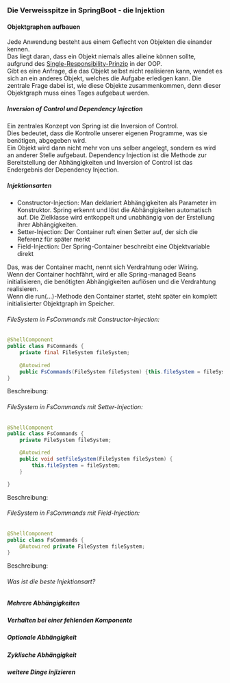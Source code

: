 ### Die Verweisspitze in SpringBoot - die Injektion

#### Objektgraphen aufbauen
Jede Anwendung besteht aus einem Geflecht von Objekten die einander kennen.   
Das liegt daran, dass ein Objekt niemals alles alleine können sollte, aufgrund des [Single-Responsibility-Prinzip](https://en.wikipedia.org/wiki/Single-responsibility_principle) in der OOP.  
Gibt es eine Anfrage, die das Objekt selbst nicht realisieren kann, wendet es sich an ein anderes Objekt, welches die Aufgabe erledigen kann.
Die zentrale Frage dabei ist, wie diese Objekte zusammenkommen, denn dieser Objektgraph muss eines Tages aufgebaut werden.  

##### Inversion of Control und Dependency Injection
Ein zentrales Konzept von Spring ist die Inversion of Control.  
Dies bedeutet, dass die Kontrolle unserer eigenen Programme, was sie benötigen, abgegeben wird.  
Ein Objekt wird dann nicht mehr von uns selber angelegt, sondern es wird an anderer Stelle aufgebaut.
Dependency Injection ist die Methode zur Bereitstellung der Abhängigkeiten und Inversion of Control ist das Endergebnis der Dependency Injection.

##### Injektionsarten
- Constructor-Injection: Man deklariert Abhängigkeiten als Parameter im Konstruktor. Spring erkennt und löst die Abhängigkeiten automatisch auf. Die Zielklasse wird entkoppelt und unabhängig von der Erstellung ihrer Abhängigkeiten.
- Setter-Injection: Der Container ruft einen Setter auf, der sich die Referenz für später merkt
- Field-Injection: Der Spring-Container beschreibt eine Objektvariable direkt

Das, was der Container macht, nennt sich Verdrahtung oder Wiring.  
Wenn der Container hochfährt, wird er alle Spring-managed Beans initialisieren, die benötigten Abhängigkeiten auflösen und die Verdrahtung realisieren.  
Wenn die run(...)-Methode den Container startet, steht später ein komplett initialisierter Objektgraph im Speicher.

###### FileSystem in FsCommands mit Constructor-Injection:
```java
@ShellComponent
public class FsCommands {
    private final FileSystem fileSystem;
    
    @Autowired
    public FsCommands(FileSystem fileSystem) {this.fileSystem = fileSystem;}
}
```
Beschreibung: 

###### FileSystem in FsCommands mit Setter-Injection:
```java 
@ShellComponent
public class FsCommands {
    private FileSystem fileSystem;

    @Autowired
    public void setFileSystem(FileSystem fileSystem) {
        this.fileSystem = fileSystem;
    }

}
```
Beschreibung:

###### FileSystem in FsCommands mit Field-Injection:
```java
@ShellComponent
public class FsCommands {
    @Autowired private FileSystem fileSystem;
}
```
Beschreibung:

###### Was ist die beste Injektionsart? 

##### Mehrere Abhängigkeiten

##### Verhalten bei einer fehlenden Komponente

##### Optionale Abhängigkeit

##### Zyklische Abhängigkeit

##### weitere Dinge injizieren
